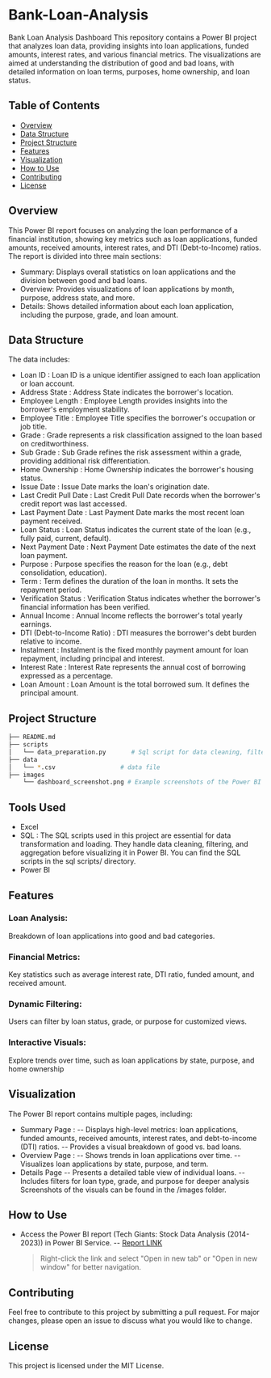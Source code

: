 # Bank-Loan-Analysis
Bank Loan Analysis Dashboard
This repository contains a Power BI project that analyzes loan data, providing insights into loan applications, funded amounts, interest rates, and various financial metrics. The visualizations are aimed at understanding the distribution of good and bad loans, with detailed information on loan terms, purposes, home ownership, and loan status.

## Table of Contents
- [Overview](#overview)
- [Data Structure](#data-Structure)
- [Project Structure](#project-Structure)
- [Features](#features)
- [Visualization](#visualization)
- [How to Use](#how-to-Use)
- [Contributing](#contributing)
- [License](#license)

## Overview
This Power BI report focuses on analyzing the loan performance of a financial institution, showing key metrics such as loan applications, funded amounts, received amounts, interest rates, and DTI (Debt-to-Income) ratios.
The report is divided into three main sections:
- Summary: Displays overall statistics on loan applications and the division between good and bad loans.
- Overview: Provides visualizations of loan applications by month, purpose, address state, and more.
- Details: Shows detailed information about each loan application, including the purpose, grade, and loan amount.

## Data Structure
The data includes:
- Loan ID : Loan ID is a unique identifier assigned to each loan application or loan account.
- Address State : Address State indicates the borrower's location.
- Employee Length : Employee Length provides insights into the borrower's employment stability.
- Employee Title : Employee Title specifies the borrower's occupation or job title.
- Grade : Grade represents a risk classification assigned to the loan based on creditworthiness. 
- Sub Grade : Sub Grade refines the risk assessment within a grade, providing additional risk differentiation.
- Home Ownership : Home Ownership indicates the borrower's housing status.
- Issue Date : Issue Date marks the loan's origination date.
- Last Credit Pull Date : Last Credit Pull Date records when the borrower's credit report was last accessed.
- Last Payment Date : Last Payment Date marks the most recent loan payment received.
- Loan Status : Loan Status indicates the current state of the loan (e.g., fully paid, current, default).
- Next Payment Date : Next Payment Date estimates the date of the next loan payment.
- Purpose : Purpose specifies the reason for the loan (e.g., debt consolidation, education).
- Term : Term defines the duration of the loan in months. It sets the repayment period.
- Verification Status : Verification Status indicates whether the borrower's financial information has been verified.
- Annual Income : Annual Income reflects the borrower's total yearly earnings.
- DTI (Debt-to-Income Ratio) : DTI measures the borrower's debt burden relative to income.
- Instalment : Instalment is the fixed monthly payment amount for loan repayment, including principal and interest.
- Interest Rate : Interest Rate represents the annual cost of borrowing expressed as a percentage.
- Loan Amount : Loan Amount is the total borrowed sum. It defines the principal amount.




## Project Structure
```bash
├── README.md
├── scripts
│   └── data_preparation.py       # Sql script for data cleaning, filtering, and aggregation.
├── data
│   └── *.csv                  # data file
├── images
    └── dashboard_screenshot.png # Example screenshots of the Power BI dashboard
```

## Tools Used
- Excel
- SQL : The SQL scripts used in this project are essential for data transformation and loading. They handle data cleaning, filtering, and aggregation before visualizing it in Power BI. You can find the SQL scripts in the sql scripts/ directory.
- Power BI


## Features
### Loan Analysis: 
Breakdown of loan applications into good and bad categories.

### Financial Metrics: 
Key statistics such as average interest rate, DTI ratio, funded amount, and received amount.

### Dynamic Filtering: 
Users can filter by loan status, grade, or purpose for customized views.

### Interactive Visuals: 
Explore trends over time, such as loan applications by state, purpose, and home ownership

## Visualization
The Power BI report contains multiple pages, including:
- Summary Page : 
-- Displays high-level metrics: loan applications, funded amounts, received amounts, interest rates, and debt-to-income (DTI) ratios.
-- Provides a visual breakdown of good vs. bad loans.
- Overview Page :
-- Shows trends in loan applications over time.
-- Visualizes loan applications by state, purpose, and term.
- Details Page
-- Presents a detailed table view of individual loans.
-- Includes filters for loan type, grade, and purpose for deeper analysis
Screenshots of the visuals can be found in the /images folder.

## How to Use
- Access the Power BI report (Tech Giants: Stock Data Analysis (2014-2023)) in Power BI Service.
  -- [Report LINK](https://tinyurl.com/24ua8yad)
  > Right-click the link and select "Open in new tab" or "Open in new window" for better navigation.
  




## Contributing
Feel free to contribute to this project by submitting a pull request. For major changes, please open an issue to discuss what you would like to change.

## License
This project is licensed under the MIT License.
